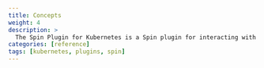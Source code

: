 ```yaml
---
title: Concepts
weight: 4
description: >
  The Spin Plugin for Kubernetes is a Spin plugin for interacting with Kubernetes.
categories: [reference]
tags: [kubernetes, plugins, spin]
---
```

